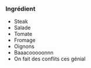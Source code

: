 ### Ingrédient  

- Steak
- Salade
- Tomate
- Fromage
- Oignons
- Baaacooooonnn
- On fait des conflits ces génial
